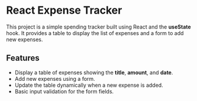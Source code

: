 # React Expense Tracker

This project is a simple spending tracker built using React and the **useState** hook. It provides a table to display the list of expenses and a form to add new expenses.

## Features

- Display a table of expenses showing the **title**, **amount**, and **date**.
- Add new expenses using a form.
- Update the table dynamically when a new expense is added.
- Basic input validation for the form fields.
